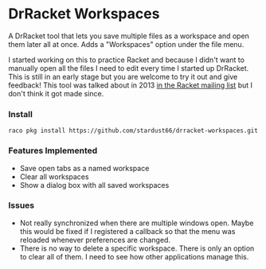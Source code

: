 # DrRacket Workspaces

A DrRacket tool that lets you save multiple files as a workspace and open them
later all at once. Adds a "Workspaces" option under the file menu.

I started working on this to practice Racket and because I didn't want to
manually open all the files I need to edit every time I started up DrRacket.
This is still in an early stage but you are welcome to try it out and give
feedback! This tool was talked about in 2013 [in the Racket mailing
list](https://lists.racket-lang.org/users/archive/2013-May/057602.html) but I
don't think it got made since.

### Install
```
raco pkg install https://github.com/stardust66/drracket-workspaces.git
```

### Features Implemented
- Save open tabs as a named workspace
- Clear all workspaces
- Show a dialog box with all saved workspaces

### Issues
- Not really synchronized when there are multiple windows open. Maybe this would
  be fixed if I registered a callback so that the menu was reloaded whenever
  preferences are changed.
- There is no way to delete a specific workspace. There is only an option to
  clear all of them. I need to see how other applications manage this.
